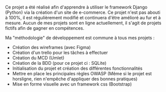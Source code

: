 Ce projet a été réalisé afin d'apprendre à utiliser le framework Django (Python) via la création d'un site de e-commerce. 
Ce projet n'est pas abouti à 100%, il est régulièrement modifié et continuera d'être amélioré au fur et à mesure. 
Aucun de mes projets sont en ligne actuellement, il s'agit de projets fictifs afin de gagner en compétences. 

Ma "méthodologie" de développement est commune à tous mes projets : 
- Création des wireframes (avec Figma)
- Création d'un trello pour les tâches à effectuer 
- Création du MCD (Umlet)
- Création de la BDD (pour ce projet ci : SQLite)
- Initialisation du projet et création des différentes fonctionnalités
- Mettre en place les principales règles OWASP (Même si le projet est horsligne, rien n'empêche d'appliquer des bonnes pratiques)
- Mise en forme visuelle avec un framework css (Bootstrap)
  
